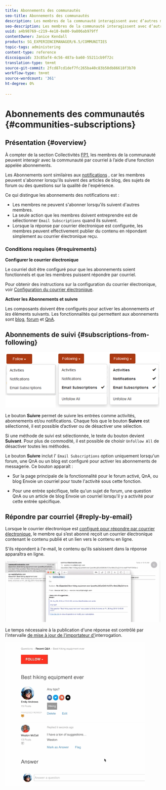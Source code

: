 ```yaml
---
title: Abonnements des communautés
seo-title: Abonnements des communautés
description: Les membres de la communauté interagissent avec d’autres membres par courrier électronique.
seo-description: Les membres de la communauté interagissent avec d’autres membres par courrier électronique.
uuid: a4b98769-c219-4e18-8e80-9a806ab979ff
contentOwner: Janice Kendall
products: SG_EXPERIENCEMANAGER/6.5/COMMUNITIES
topic-tags: administering
content-type: reference
discoiquuid: 33c85af4-4c56-487a-ba60-55211cb9f72c
translation-type: tm+mt
source-git-commit: 2fcd87cd1def7fc265ba40c83b50db86618f3b70
workflow-type: tm+mt
source-wordcount: '361'
ht-degree: 0%

---
```



# Abonnements des communautés {#communities-subscriptions}

## Présentation {#overview}

À compter de la section Collectivités [FP1](deploy-communities.md#latestfeaturepack), les membres de la communauté peuvent interagir avec la communauté par courriel à l’aide d’une fonction appelée abonnements.

Les Abonnements sont similaires aux [notifications](notifications.md) , car les membres peuvent s&#39;abonner lorsqu&#39;ils suivent des articles de blog, des sujets de forum ou des questions sur la qualité de l&#39;expérience.

Ce qui distingue les abonnements des notifications est :

* Les membres ne peuvent s&#39;abonner lorsqu&#39;ils suivent d&#39;autres membres.
* La seule action que les membres doivent entreprendre est de sélectionner `Email Subscriptions` quand ils suivent.
* Lorsque la réponse par courrier électronique est configurée, les membres peuvent effectivement publier du contenu en répondant simplement au courrier électronique reçu.

### Conditions requises {#requirements}

**Configurer le courrier électronique**

Le courriel doit être configuré pour que les abonnements soient fonctionnels et que les membres puissent répondre par courriel.

Pour obtenir des instructions sur la configuration du courrier électronique, voir [Configuration du courrier électronique](email.md).

**Activer les Abonnements et suivre**

Les composants doivent être configurés pour activer les abonnements *et les* éléments suivants. Les fonctionnalités qui permettent aux abonnements sont [blog](blog-feature.md), [forum](forum.md) et [QnA](working-with-qna.md).

## Abonnements de suivi {#subscriptions-from-following}

![abonnement suivant](assets/subscription-following.png)

Le bouton **Suivre** permet de suivre les entrées comme activités, abonnements et/ou notifications. Chaque fois que le bouton **Suivre** est sélectionné, il est possible d’activer ou de désactiver une sélection.

Si une méthode de suivi est sélectionnée, le texte du bouton devient **Suivant**. Pour plus de commodité, il est possible de choisir `Unfollow All` de désactiver toutes les méthodes.

Le bouton **Suivre** inclut l&#39; `Email Subscriptions` option uniquement lorsqu&#39;un forum, une QnA ou un blog est configuré pour activer les abonnements de messagerie. Ce bouton apparaît :

* Sur la page principale de la fonctionnalité pour le forum activé, QnA, ou blog Envoie un courriel pour toute l&#39;activité sous cette fonction.

* Pour une entrée spécifique, telle qu&#39;un sujet de forum, une question QnA ou un article de blog Envoie un courriel lorsqu&#39;il y a activité pour cette entrée spécifique.

## Répondre par courriel {#reply-by-email}

Lorsque le courrier électronique est [configuré pour répondre par courrier électronique](email.md#configure-polling-importer), le membre qui s’est abonné reçoit un courrier électronique contenant le contenu publié et un lien vers le contenu en ligne.

S&#39;ils répondent à l&#39;e-mail, le contenu qu&#39;ils saisissent dans la réponse apparaîtra en ligne.

![email-response](assets/email-reply.png)

Le temps nécessaire à la publication d&#39;une réponse est contrôlé par l&#39;intervalle [de mise à jour de l&#39;importateur d&#39;](email.md#configure-polling-importer)interrogation.

![AQ](assets/qa.png)

